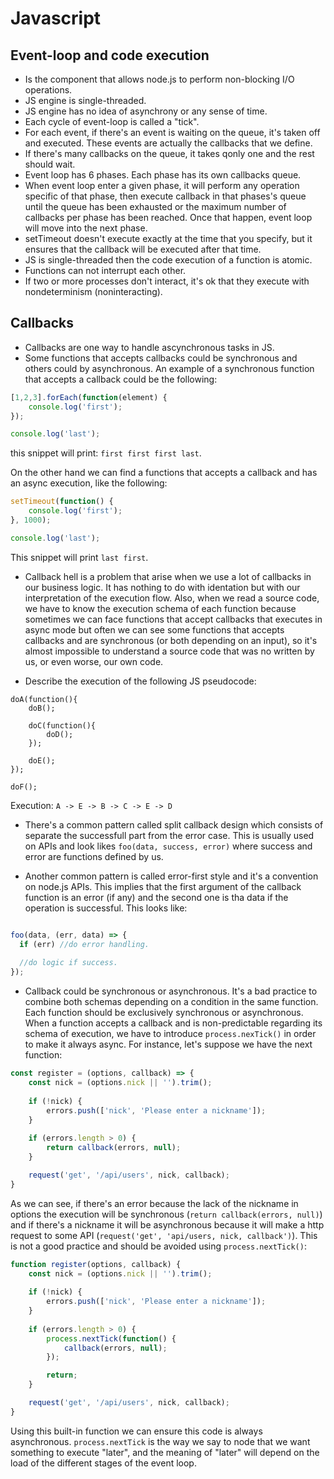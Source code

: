 # Javascript

## Event-loop and code execution
- Is the component that allows node.js to perform non-blocking I/O operations.
- JS engine is single-threaded.
- JS engine has no idea of asynchrony or any sense of time.
- Each cycle of event-loop is called a "tick".
- For each event, if there's an event is waiting on the queue, it's taken off and executed. These events are actually the callbacks that we define.
- If there's many callbacks on the queue, it takes qonly one and the rest should wait.
- Event loop has 6 phases. Each phase has its own callbacks queue. 
- When event loop enter a given phase, it will perform any operation specific of that phase, then execute callback in that phases's queue until the queue has been exhausted or the maximum number of callbacks per phase has been reached. Once that happen, event loop will move into the next phase.
- setTimeout doesn't execute exactly at the time that you specify, but it ensures that the callback will be executed after that time.
- JS is single-threaded then the code execution of a function is atomic.
- Functions can not interrupt each other.
- If two or more processes don't interact, it's ok that they execute with nondeterminism (noninteracting).

## Callbacks
- Callbacks are one way to handle ascynchronous tasks in JS.
- Some functions that accepts callbacks could be synchronous and others could by asynchronous. An example of a synchronous function that accepts a callback could be the following:
```javascript
[1,2,3].forEach(function(element) {
	console.log('first');
});

console.log('last');
```

this snippet will print: `first first first last`.

On the other hand we can find a functions that accepts a callback and has an async execution, like the following:

```javascript
setTimeout(function() {
	console.log('first');
}, 1000);

console.log('last');
```

This snippet will print `last first`.

- Callback hell is a problem that arise when we use a lot of callbacks in our business logic. It has nothing to do with identation but with our interpretation of the execution flow. Also, when we read a source code, we have to know the execution schema of each function because sometimes we can face functions that accept callbacks that executes in async mode but often we can see some functions that accepts callbacks and are synchronous (or both depending on an input), so it's almost impossible to understand a source code that was no written by us, or even worse, our own code.

- Describe the execution of the following JS pseudocode:
```
doA(function(){
	doB();

	doC(function(){
		doD();
	});

	doE();
});

doF();
```

Execution: `A -> E -> B -> C -> E -> D`

- There's a common pattern called split callback design which consists of separate the successfull part from the error case. This is usually used on APIs and look likes `foo(data, success, error)` where success and error are functions defined by us.

- Another common pattern is called error-first style and it's a convention on node.js APIs. This implies that the first argument of the callback function is an error (if any) and the second one is tha data if the operation is successful. This looks like:

```javascript

foo(data, (err, data) => {
  if (err) //do error handling.
  
  //do logic if success.
});
```

- Callback could be synchronous or asynchronous. It's a bad practice to combine both schemas depending on a condition in the same function. Each function should be exclusively synchronous or asynchronous. When a function accepts a callback and is non-predictable regarding its schema of execution, we have to introduce `process.nexTick()` in order to make it always async. For instance, let's suppose we have the next function:

```javascript
const register = (options, callback) => {
    const nick = (options.nick || '').trim();
    
    if (!nick) {
        errors.push(['nick', 'Please enter a nickname']);
    }
    
    if (errors.length > 0) {
        return callback(errors, null);
    }

    request('get', '/api/users', nick, callback);
}
```

As we can see, if there's an error because the lack of the nickname in options the execution will be synchronous (`return callback(errors, null)`) and if there's a nickname it will be asynchronous because it will make a http request to some API (`request('get', 'api/users, nick, callback')`). This is not a good practice and should be avoided using `process.nextTick()`:

```javascript
function register(options, callback) {
    const nick = (options.nick || '').trim();
    
    if (!nick) {
        errors.push(['nick', 'Please enter a nickname']);
    }
    
    if (errors.length > 0) {
    	process.nextTick(function() {
        	callback(errors, null);
        });

        return;
    }

    request('get', '/api/users', nick, callback);
}
```

Using this built-in function we can ensure this code is always asynchronous. `process.nextTick` is the way we say to node that we want something to execute "later", and the meaning of "later" will depend on the load of the different stages of the event loop.


